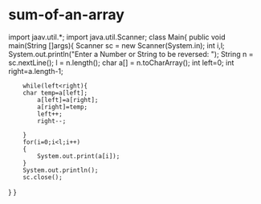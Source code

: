 # sum-of-an-array


import jaav.util.*;
import java.util.Scanner;
class Main{
    public void main(String []args){
Scanner sc = new Scanner(System.in);
		int i,l;
		System.out.println("Enter a Number or String to be reversed: ");
		String n = sc.nextLine();
		l = n.length();
		char a[] = n.toCharArray();
		int left=0;
		int right=a.length-1;
		
		
		while(left<right){
		char temp=a[left];
			a[left]=a[right];
			a[right]=temp;
			left++;
			right--;
		
		}
		for(i=0;i<l;i++)
		{
			System.out.print(a[i]);
		}
		System.out.println();
		sc.close();
}
}









